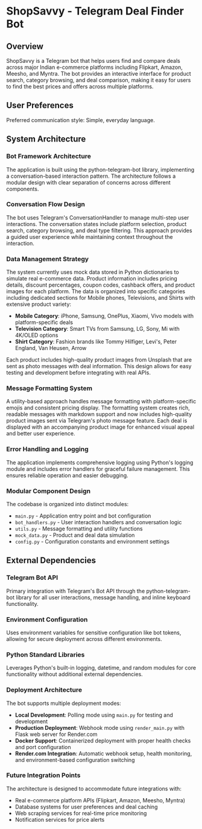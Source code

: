 # ShopSavvy - Telegram Deal Finder Bot

## Overview

ShopSavvy is a Telegram bot that helps users find and compare deals across major Indian e-commerce platforms including Flipkart, Amazon, Meesho, and Myntra. The bot provides an interactive interface for product search, category browsing, and deal comparison, making it easy for users to find the best prices and offers across multiple platforms.

## User Preferences

Preferred communication style: Simple, everyday language.

## System Architecture

### Bot Framework Architecture
The application is built using the python-telegram-bot library, implementing a conversation-based interaction pattern. The architecture follows a modular design with clear separation of concerns across different components.

### Conversation Flow Design
The bot uses Telegram's ConversationHandler to manage multi-step user interactions. The conversation states include platform selection, product search, category browsing, and deal type filtering. This approach provides a guided user experience while maintaining context throughout the interaction.

### Data Management Strategy
The system currently uses mock data stored in Python dictionaries to simulate real e-commerce data. Product information includes pricing details, discount percentages, coupon codes, cashback offers, and product images for each platform. The data is organized into specific categories including dedicated sections for Mobile phones, Televisions, and Shirts with extensive product variety:

- **Mobile Category**: iPhone, Samsung, OnePlus, Xiaomi, Vivo models with platform-specific deals
- **Television Category**: Smart TVs from Samsung, LG, Sony, Mi with 4K/OLED options
- **Shirt Category**: Fashion brands like Tommy Hilfiger, Levi's, Peter England, Van Heusen, Arrow

Each product includes high-quality product images from Unsplash that are sent as photo messages with deal information. This design allows for easy testing and development before integrating with real APIs.

### Message Formatting System
A utility-based approach handles message formatting with platform-specific emojis and consistent pricing display. The formatting system creates rich, readable messages with markdown support and now includes high-quality product images sent via Telegram's photo message feature. Each deal is displayed with an accompanying product image for enhanced visual appeal and better user experience.

### Error Handling and Logging
The application implements comprehensive logging using Python's logging module and includes error handlers for graceful failure management. This ensures reliable operation and easier debugging.

### Modular Component Design
The codebase is organized into distinct modules:
- `main.py` - Application entry point and bot configuration
- `bot_handlers.py` - User interaction handlers and conversation logic
- `utils.py` - Message formatting and utility functions
- `mock_data.py` - Product and deal data simulation
- `config.py` - Configuration constants and environment settings

## External Dependencies

### Telegram Bot API
Primary integration with Telegram's Bot API through the python-telegram-bot library for all user interactions, message handling, and inline keyboard functionality.

### Environment Configuration
Uses environment variables for sensitive configuration like bot tokens, allowing for secure deployment across different environments.

### Python Standard Libraries
Leverages Python's built-in logging, datetime, and random modules for core functionality without additional external dependencies.

### Deployment Architecture
The bot supports multiple deployment modes:
- **Local Development**: Polling mode using `main.py` for testing and development
- **Production Deployment**: Webhook mode using `render_main.py` with Flask web server for Render.com
- **Docker Support**: Containerized deployment with proper health checks and port configuration
- **Render.com Integration**: Automatic webhook setup, health monitoring, and environment-based configuration switching

### Future Integration Points
The architecture is designed to accommodate future integrations with:
- Real e-commerce platform APIs (Flipkart, Amazon, Meesho, Myntra)
- Database systems for user preferences and deal caching
- Web scraping services for real-time price monitoring
- Notification services for price alerts